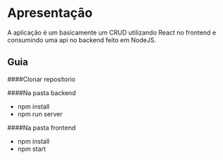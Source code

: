 # Apresentação

A aplicação é um basicamente um CRUD utilizando React no frontend e consumindo uma api no backend feito em NodeJS.






## Guia

####Clonar repositorio

####Na pasta backend 
- npm install
- npm run server

####Na pasta frontend 

- npm install
- npm start
